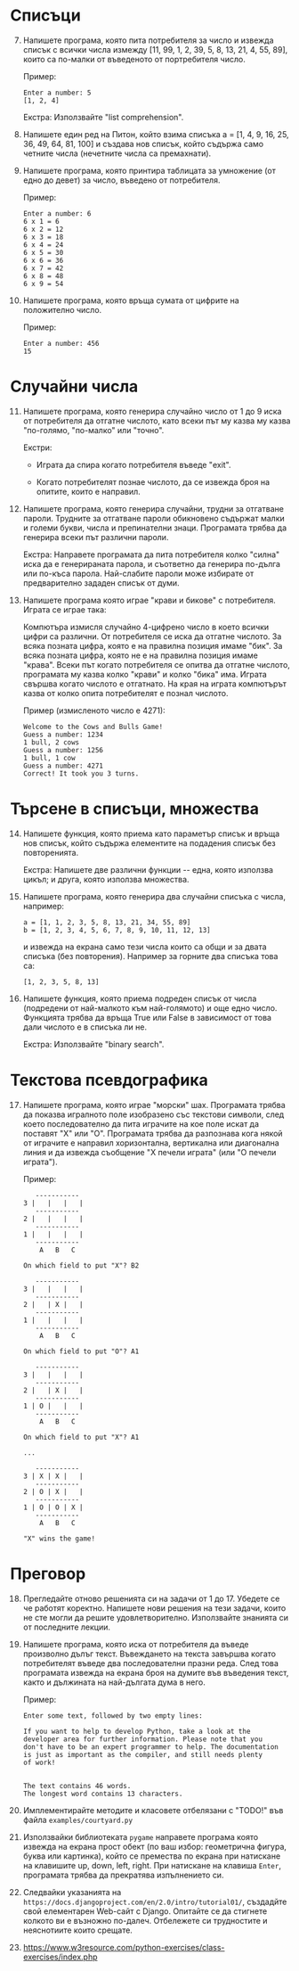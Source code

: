 # Списъци

7.  Напишете програма, която пита потребителя за число и извежда списък
    с всички числа измежду [11, 99, 1, 2, 39, 5, 8, 13, 21, 4, 55, 89],
    които са по-малки от въведеното от портребителя число.

    Пример:
    ```
    Enter a number: 5
    [1, 2, 4]
    ```
   
    Екстра: Използвайте "list comprehension".
    
8.  Напишете един ред на Питон, който взима списъка a = [1, 4, 9, 16,
    25, 36, 49, 64, 81, 100] и създава нов списък, който съдържа само
    четните числа (нечетните числа са премахнати).

9.  Напишете програма, която принтира таблицата за умножение (от едно
    до девет) за число, въведено от потребителя.
   
    Пример:
    ```
    Enter a number: 6
    6 x 1 = 6
    6 x 2 = 12
    6 x 3 = 18
    6 x 4 = 24
    6 x 5 = 30
    6 x 6 = 36
    6 x 7 = 42
    6 x 8 = 48
    6 x 9 = 54
    ```

10. Напишете програма, която връща сумата от цифрите на положително
    число.

    Пример:
    ```
    Enter a number: 456
    15
    ```

# Случайни числа

11. Напишете програма, която генерира случайно число от 1 до 9 иска от
    потребителя да отгатне числото, като всеки път му казва му казва
    "по-голямо, "по-малко" или "точно".
    
    Екстри:
   
    * Играта да спира когато потребителя въведе "exit".
    
    * Когато потребителят познае числото, да се извежда броя на
      опитите, които е направил.

12. Напишете програма, която генерира случайни, трудни за отгатване
    пароли. Трудните за отгатване пароли обикновено съдържат малки и
    големи букви, числа и препинателни знаци. Програмата трябва да
    генерира всеки път различни пароли.

    Екстра: Направете програмата да пита потребителя колко "силна"
    иска да е генерираната парола, и съответно да генерира по-дълга
    или по-къса парола. Най-слабите пароли може избирате от предварително
    зададен списък от думи.

13. Напишете програма която играе "крави и бикове" с потребителя. Играта се играе така:

    Компютъра измисля случайно 4-цифрено число в което всички цифри са
    различни. От потребителя се иска да отгатне числото. За всяка
    позната цифра, която е на правилна позиция имаме "бик". За всяка
    позната цифра, която не е на правилна позиция имаме "крава". Всеки
    път когато потребителя се опитва да отгатне числото, програмата му
    казва колко "крави" и колко "бика" има. Играта свършва когато
    числото е отгатнато. На края на играта компютърът казва от колко
    опита потребителят е познал числото.
    
    Пример (измисленото число е 4271):

    ```
    Welcome to the Cows and Bulls Game! 
    Guess a number: 1234
    1 bull, 2 cows
    Guess a number: 1256
    1 bull, 1 cow
    Guess a number: 4271
    Correct! It took you 3 turns.
    ```
    
# Търсене в списъци, множества

14. Напишете функция, която приема като параметър списък и връща нов
    списък, който съдържа елементите на подадения списък без
    повторенията.
    
    Екстра: Напишете две различни функции -- една, която използва
    цикъл; и друга, която използва множества.

15. Напишете програма, която генерира два случайни списъка с числа,
    например:

    ```
    a = [1, 1, 2, 3, 5, 8, 13, 21, 34, 55, 89]
    b = [1, 2, 3, 4, 5, 6, 7, 8, 9, 10, 11, 12, 13]
    ```

    и извежда на екрана само тези числа които са общи и за двата
    списъка (без повторения). Например за горните два списъка това са:
    
    ```
    [1, 2, 3, 5, 8, 13]
    ```

16. Напишете функция, която приема подреден списък от числа (подредени
    от най-малкото към най-голямото) и още едно число. Функцията трябва
    да връща True или False в зависимост от това дали числото е в
    списъка ли не.

    Екстра: Използвайте "binary search".

# Текстова псевдографика

17. Напишете програма, която играе "морски" шах. Програмата трябва да
    показва игралното поле изобразено със текстови символи, след което
    последователно да пита играчите на кое поле искат да поставят "Х"
    или "О". Програмата трябва да разпознава кога някой от играчите е
    направил хоризонтална, вертикална или диагонална линия и да
    извежда съобщение "Х печели играта" (или "О печели играта").

    Пример:

    ```
       -----------
    3 |   |   |   |
       -----------
    2 |   |   |   |
       -----------
    1 |   |   |   |
       -----------
        A   B   C

    On which field to put "X"? B2

       -----------
    3 |   |   |   |
       -----------
    2 |   | X |   |
       -----------
    1 |   |   |   |
       -----------
        A   B   C

    On which field to put "O"? A1

       -----------
    3 |   |   |   |
       -----------
    2 |   | X |   |
       -----------
    1 | O |   |   |
       -----------
        A   B   C

    On which field to put "X"? A1

    ...

       -----------
    3 | X | X |   |
       -----------
    2 | O | X |   |
       -----------
    1 | O | O | X |
       -----------
        A   B   C

    "X" wins the game!
    ```

# Преговор

18. Прегледайте отново решенията си на задачи от 1 до 17. Убедете се
    че работят коректно. Напишете нови решения на тези задачи, които
    не сте могли да решите удовлетворително. Използвайте знанията си
    от последните лекции.

19. Напишете програма, която иска от потребителя да въведе произволно
    дълъг текст. Въвеждането на текста завършва когато потребителят
    въведе два последователни празни реда. След това програмата
    извежда на екрана броя на думите във въведения текст, както и
    дължината на най-дългата дума в него.

    Пример:

    ```
    Enter some text, followed by two empty lines: 
    
    If you want to help to develop Python, take a look at the
    developer area for further information. Please note that you
    don't have to be an expert programmer to help. The documentation
    is just as important as the compiler, and still needs plenty
    of work!
    
    
    The text contains 46 words.
    The longest word contains 13 characters.
    ```

20. Имплементирайте методите и класовете отбелязани с "TODO!" във
    файла `examples/courtyard.py`

21. Използвайки библиотеката `pygame` направете програма която извежда
    на екрана прост обект (по ваш избор: геометрична фигура, буква или
    картинка), който се премества по екрана при натискане на клавишите
    up, down, left, right. При натискане на клавиша `Enter`,
    програмата трябва да прекратява изпълнението си.

22. Следвайки указанията на
    `https://docs.djangoproject.com/en/2.0/intro/tutorial01/`,
    създадйте свой елементарен Web-сайт с Django. Опитайте се да
    стигнете колкото ви е възножно по-далеч. Отбележете си трудностите
    и неяснотиите които срещате.

23. https://www.w3resource.com/python-exercises/class-exercises/index.php

